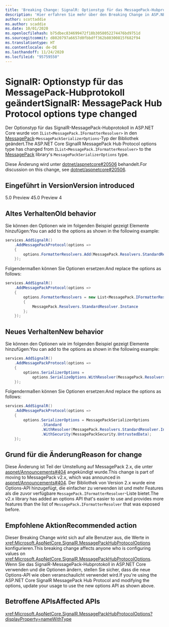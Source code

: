 ```yaml
---
title: 'Breaking Change: SignalR: Optionstyp für das MessagePack-Hubprotokoll geändert'
description: 'Hier erfahren Sie mehr über den Breaking Change in ASP.NET Core 5.0 mit dem Titel „SignalR: Optionstyp für das MessagePack-Hubprotokoll geändert'
author: scottaddie
ms.author: scaddie
ms.date: 10/01/2020
ms.openlocfilehash: b75dbec834699472f18b3058052274476bd9751d
ms.sourcegitcommit: d8020797a6657d0fbbdff362b80300815f682f94
ms.translationtype: HT
ms.contentlocale: de-DE
ms.lasthandoff: 11/24/2020
ms.locfileid: "95759550"
---
```

# <a name="signalr-messagepack-hub-protocol-options-type-changed"></a><span data-ttu-id="2e036-103">SignalR: Optionstyp für das MessagePack-Hubprotokoll geändert</span><span class="sxs-lookup"><span data-stu-id="2e036-103">SignalR: MessagePack Hub Protocol options type changed</span></span>

<span data-ttu-id="2e036-104">Der Optionstyp für das SignalR-MessagePack-Hubprotokoll in ASP.NET Core wurde von `IList<MessagePack.IFormatterResolver>` in den [MessagePack](https://www.nuget.org/packages/MessagePack)-`MessagePackSerializerOptions`-Typ der Bibliothek geändert.</span><span class="sxs-lookup"><span data-stu-id="2e036-104">The ASP.NET Core SignalR MessagePack Hub Protocol options type has changed from `IList<MessagePack.IFormatterResolver>` to the [MessagePack](https://www.nuget.org/packages/MessagePack) library's `MessagePackSerializerOptions` type.</span></span>

<span data-ttu-id="2e036-105">Diese Änderung wird unter [dotnet/aspnetcore#20506](https://github.com/dotnet/aspnetcore/issues/20506) behandelt.</span><span class="sxs-lookup"><span data-stu-id="2e036-105">For discussion on this change, see [dotnet/aspnetcore#20506](https://github.com/dotnet/aspnetcore/issues/20506).</span></span>

## <a name="version-introduced"></a><span data-ttu-id="2e036-106">Eingeführt in Version</span><span class="sxs-lookup"><span data-stu-id="2e036-106">Version introduced</span></span>

<span data-ttu-id="2e036-107">5.0 Preview 4</span><span class="sxs-lookup"><span data-stu-id="2e036-107">5.0 Preview 4</span></span>

## <a name="old-behavior"></a><span data-ttu-id="2e036-108">Altes Verhalten</span><span class="sxs-lookup"><span data-stu-id="2e036-108">Old behavior</span></span>

<span data-ttu-id="2e036-109">Sie können den Optionen wie im folgenden Beispiel gezeigt Elemente hinzufügen:</span><span class="sxs-lookup"><span data-stu-id="2e036-109">You can add to the options as shown in the following example:</span></span>

```csharp
services.AddSignalR()
    .AddMessagePackProtocol(options =>
    {
        options.FormatterResolvers.Add(MessagePack.Resolvers.StandardResolver.Instance);
    });
```

<span data-ttu-id="2e036-110">Folgendermaßen können Sie Optionen ersetzen:</span><span class="sxs-lookup"><span data-stu-id="2e036-110">And replace the options as follows:</span></span>

```csharp
services.AddSignalR()
    .AddMessagePackProtocol(options =>
    {
        options.FormatterResolvers = new List<MessagePack.IFormatterResolver>()
        {
            MessagePack.Resolvers.StandardResolver.Instance
        };
    });
```

## <a name="new-behavior"></a><span data-ttu-id="2e036-111">Neues Verhalten</span><span class="sxs-lookup"><span data-stu-id="2e036-111">New behavior</span></span>

<span data-ttu-id="2e036-112">Sie können den Optionen wie im folgenden Beispiel gezeigt Elemente hinzufügen:</span><span class="sxs-lookup"><span data-stu-id="2e036-112">You can add to the options as shown in the following example:</span></span>

```csharp
services.AddSignalR()
    .AddMessagePackProtocol(options =>
    {
        options.SerializerOptions =
            options.SerializeOptions.WithResolver(MessagePack.Resolvers.StandardResolver.Instance);
    });
```

<span data-ttu-id="2e036-113">Folgendermaßen können Sie Optionen ersetzen:</span><span class="sxs-lookup"><span data-stu-id="2e036-113">And replace the options as follows:</span></span>

```csharp
services.AddSignalR()
    .AddMessagePackProtocol(options =>
    {
        options.SerializerOptions = MessagePackSerializerOptions
                .Standard
                .WithResolver(MessagePack.Resolvers.StandardResolver.Instance)
                .WithSecurity(MessagePackSecurity.UntrustedData);
    });
```

## <a name="reason-for-change"></a><span data-ttu-id="2e036-114">Grund für die Änderung</span><span class="sxs-lookup"><span data-stu-id="2e036-114">Reason for change</span></span>

<span data-ttu-id="2e036-115">Diese Änderung ist Teil der Umstellung auf MessagePack 2.x, die unter [aspnet/Announcements#404](https://github.com/aspnet/Announcements/issues/404) angekündigt wurde.</span><span class="sxs-lookup"><span data-stu-id="2e036-115">This change is part of moving to MessagePack v2.x, which was announced in [aspnet/Announcements#404](https://github.com/aspnet/Announcements/issues/404).</span></span> <span data-ttu-id="2e036-116">Der Bibliothek von Version 2.x wurde eine Options-API hinzugefügt, die einfacher zu verwenden ist und mehr Features als die zuvor verfügbare `MessagePack.IFormatterResolver`-Liste bietet.</span><span class="sxs-lookup"><span data-stu-id="2e036-116">The v2.x library has added an options API that's easier to use and provides more features than the list of `MessagePack.IFormatterResolver` that was exposed before.</span></span>

## <a name="recommended-action"></a><span data-ttu-id="2e036-117">Empfohlene Aktion</span><span class="sxs-lookup"><span data-stu-id="2e036-117">Recommended action</span></span>

<span data-ttu-id="2e036-118">Dieser Breaking Change wirkt sich auf alle Benutzer aus, die Werte in <xref:Microsoft.AspNetCore.SignalR.MessagePackHubProtocolOptions> konfigurieren.</span><span class="sxs-lookup"><span data-stu-id="2e036-118">This breaking change affects anyone who is configuring values on <xref:Microsoft.AspNetCore.SignalR.MessagePackHubProtocolOptions>.</span></span> <span data-ttu-id="2e036-119">Wenn Sie das SignalR-MessagePack-Hubprotokoll in ASP.NET Core verwenden und die Optionen ändern, stellen Sie sicher, dass die neue Options-API wie oben veranschaulicht verwendet wird.</span><span class="sxs-lookup"><span data-stu-id="2e036-119">If you're using the ASP.NET Core SignalR MessagePack Hub Protocol and modifying the options, update your usage to use the new options API as shown above.</span></span>

## <a name="affected-apis"></a><span data-ttu-id="2e036-120">Betroffene APIs</span><span class="sxs-lookup"><span data-stu-id="2e036-120">Affected APIs</span></span>

<xref:Microsoft.AspNetCore.SignalR.MessagePackHubProtocolOptions?displayProperty=nameWithType>

<!--

### Category

ASP.NET Core

### Affected APIs

`T:Microsoft.AspNetCore.SignalR.MessagePackHubProtocolOptions`

-->
